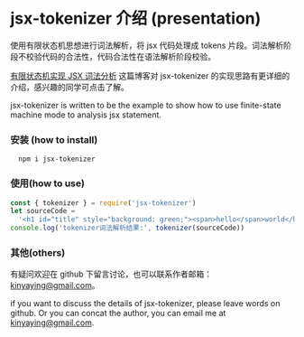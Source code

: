 # jsx-tokenizer 介绍 (presentation)

使用有限状态机思想进行词法解析，将 jsx 代码处理成 tokens 片段。词法解析阶段不校验代码的合法性，代码合法性在语法解析阶段校验。

[有限状态机实现 JSX 词法分析](https://juejin.cn/post/6884099438781382664) 这篇博客对 jsx-tokenizer 的实现思路有更详细的介绍，感兴趣的同学可点击了解。

jsx-tokenizer is written to be the example to show how to use finite-state machine mode to analysis jsx statement.

### 安装 (how to install)

```shell
  npm i jsx-tokenizer
```

### 使用(how to use)

```javascript
const { tokenizer } = require('jsx-tokenizer')
let sourceCode =
  '<h1 id="title" style="background: green;"><span>hello</span>world</h1>'
console.log('tokenizer词法解析结果:', tokenizer(sourceCode))
```

### 其他(others)

有疑问欢迎在 github 下留言讨论，也可以联系作者邮箱：kinyaying@gmail.com。

if you want to discuss the details of jsx-tokenizer, please leave words on github. Or you can concat the author, you can email me at kinyaying@gmail.com.
